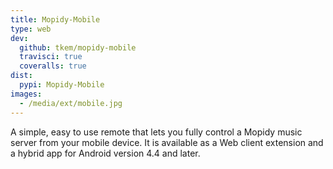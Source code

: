 ```yaml
---
title: Mopidy-Mobile
type: web
dev:
  github: tkem/mopidy-mobile
  travisci: true
  coveralls: true
dist:
  pypi: Mopidy-Mobile
images:
  - /media/ext/mobile.jpg
---
```


A simple, easy to use remote that lets you fully control a Mopidy music server
from your mobile device. It is available as a Web client extension and a hybrid
app for Android version 4.4 and later.
